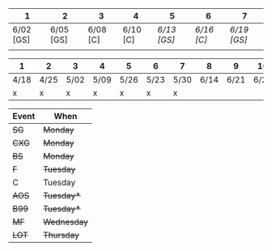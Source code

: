 
| 1 | 2 | 3 | 4 | 5 | 6 | 7 |
|---|---|---|---|---|---|---|
| 6/02 [GS] | 6/05 [GS] | 6/08 [C] | 6/10 [C] | *6/13 [GS]* | *6/16 [C]* | *6/19 [GS]* | 
| | | | | | | |

| 1 | 2 | 3 | 4 | 5 | 6 | 7 | 8 | 9 | 10 | 11 | 12 | 13 |
|---|---|---|---|---|---|---|---|---|---|---|---|---|
| 4/18 | 4/25 | 5/02 | 5/09 | 5/26 | 5/23 | 5/30 | 6/14 | 6/21 | 6/28 | 7/05 | 7/12 | 7/19 |
| x | x | x | x | x | x | x |  |  |  |  |  |  |

| Event | When      |
|-------|-----------|
| ~~SG~~ | ~~Monday~~ | 
| ~~CXG~~ | ~~Monday~~ | 
| ~~BS~~ | ~~Monday~~ | 
| ~~F~~ | ~~Tuesday~~ | 
| C     | Tuesday | 
| ~~AOS~~ | ~~Tuesday*~~ | 
| ~~B99~~ | ~~Tuesday*~~ | 
| ~~MF~~ | ~~Wednesday~~ | 
| ~~LOT~~ | ~~Thursday~~ | 
